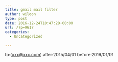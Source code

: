 ```yaml
---
title: gmail mail filter
author: wiloon
type: post
date: 2016-12-24T10:47:28+00:00
url: /?p=9617
categories:
  - Uncategorized

---
```

to:(xxx@xxx.com) after:2015/04/01 before:2016/01/01